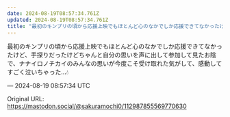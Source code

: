 ```yaml
---
date: 2024-08-19T08:57:34.761Z
updated: 2024-08-19T08:57:34.761Z
title: "最初のキンプリの頃から応援上映でもほとんど心のなかでしか応援できてなかったけど、[...]"
---
```


<p>最初のキンプリの頃から応援上映でもほとんど心のなかでしか応援できてなかったけど、手探りだったけどちゃんと自分の思いを声に出して参加して見たお陰で、ナナイロノチカイのみんなの思いが今度こそ受け取れた気がして、感動してすごく泣いちゃった…💧</p>

&mdash; 2024-08-19 08:57:34 UTC

Original URL: https://mastodon.social/@sakuramochi0/112987855569770630
